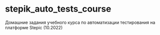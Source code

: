 # stepik_auto_tests_course
Домашние задания учебного курса по автоматизации тестирования на платформе Stepic (10.2022)